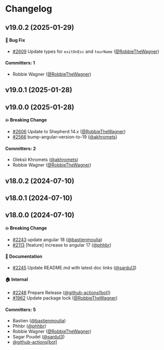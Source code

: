 # Changelog




## v19.0.2 (2025-01-29)

#### :bug: Bug Fix
* [#2609](https://github.com/shipshapecode/angular-shepherd/pull/2609) Update types for `exitOnEsc` and `tourName` ([@RobbieTheWagner](https://github.com/RobbieTheWagner))

#### Committers: 1
- Robbie Wagner ([@RobbieTheWagner](https://github.com/RobbieTheWagner))

## v19.0.1 (2025-01-28)

## v19.0.0 (2025-01-28)

#### :boom: Breaking Change
* [#2606](https://github.com/shipshapecode/angular-shepherd/pull/2606) Update to Shepherd 14.x ([@RobbieTheWagner](https://github.com/RobbieTheWagner))
* [#2566](https://github.com/shipshapecode/angular-shepherd/pull/2566) bump-angular-version-to-19 ([@akhromets](https://github.com/akhromets))

#### Committers: 2
- Oleksii Khromets ([@akhromets](https://github.com/akhromets))
- Robbie Wagner ([@RobbieTheWagner](https://github.com/RobbieTheWagner))

## v18.0.2 (2024-07-10)

## v18.0.1 (2024-07-10)

## v18.0.0 (2024-07-10)

#### :boom: Breaking Change
* [#2243](https://github.com/shepherd-pro/angular-shepherd/pull/2243) update angular 18 ([@bastienmoulia](https://github.com/bastienmoulia))
* [#2113](https://github.com/shepherd-pro/angular-shepherd/pull/2113) [feature] increase to angular 17 ([@phhbr](https://github.com/phhbr))

#### :memo: Documentation
* [#2245](https://github.com/shepherd-pro/angular-shepherd/pull/2245) Update README.md with latest doc links ([@sardul3](https://github.com/sardul3))

#### :house: Internal
* [#2248](https://github.com/shepherd-pro/angular-shepherd/pull/2248) Prepare Release ([@github-actions[bot]](https://github.com/apps/github-actions))
* [#1962](https://github.com/shepherd-pro/angular-shepherd/pull/1962) Update package lock ([@RobbieTheWagner](https://github.com/RobbieTheWagner))

#### Committers: 5
- Bastien ([@bastienmoulia](https://github.com/bastienmoulia))
- Phhbr ([@phhbr](https://github.com/phhbr))
- Robbie Wagner ([@RobbieTheWagner](https://github.com/RobbieTheWagner))
- Sagar Poudel ([@sardul3](https://github.com/sardul3))
- [@github-actions[bot]](https://github.com/apps/github-actions)